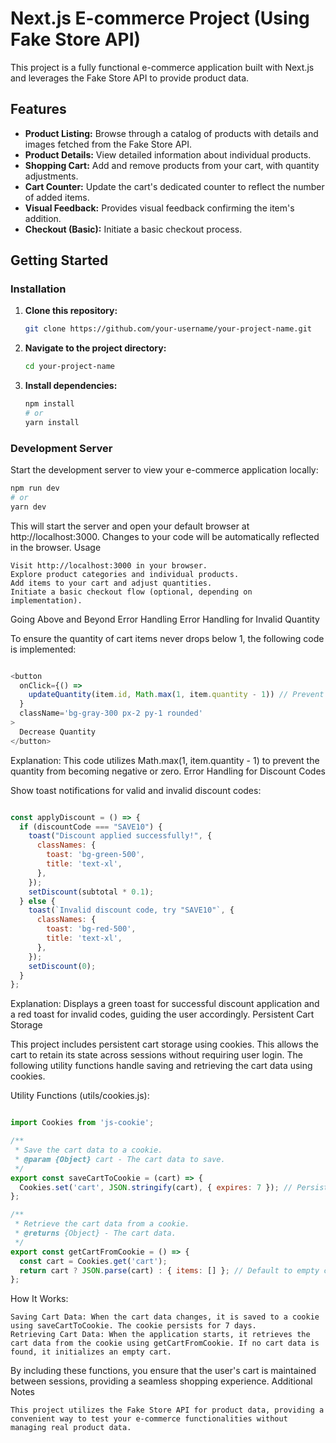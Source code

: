 

# Next.js E-commerce Project (Using Fake Store API)

This project is a fully functional e-commerce application built with Next.js and leverages the Fake Store API to provide product data.

## Features

- **Product Listing:** Browse through a catalog of products with details and images fetched from the Fake Store API.
- **Product Details:** View detailed information about individual products.
- **Shopping Cart:** Add and remove products from your cart, with quantity adjustments.
- **Cart Counter:** Update the cart's dedicated counter to reflect the number of added items.
- **Visual Feedback:** Provides visual feedback confirming the item's addition.
- **Checkout (Basic):** Initiate a basic checkout process.

## Getting Started

### Installation

1. **Clone this repository:**

    ```bash
    git clone https://github.com/your-username/your-project-name.git
    ```

2. **Navigate to the project directory:**

    ```bash
    cd your-project-name
    ```

3. **Install dependencies:**

    ```bash
    npm install
    # or
    yarn install
    ```

### Development Server

Start the development server to view your e-commerce application locally:

```bash
npm run dev
# or
yarn dev 
```

This will start the server and open your default browser at http://localhost:3000. Changes to your code will be automatically reflected in the browser.
Usage

    Visit http://localhost:3000 in your browser.
    Explore product categories and individual products.
    Add items to your cart and adjust quantities.
    Initiate a basic checkout flow (optional, depending on implementation).
    


Going Above and Beyond
Error Handling
Error Handling for Invalid Quantity

To ensure the quantity of cart items never drops below 1, the following code is implemented:

```javascript

<button
  onClick={() =>
    updateQuantity(item.id, Math.max(1, item.quantity - 1)) // Prevent quantity from going below 1
  }
  className='bg-gray-300 px-2 py-1 rounded'
>
  Decrease Quantity
</button>
```

Explanation: This code utilizes Math.max(1, item.quantity - 1) to prevent the quantity from becoming negative or zero.
Error Handling for Discount Codes

Show toast notifications for valid and invalid discount codes:

```javascript

const applyDiscount = () => {
  if (discountCode === "SAVE10") {
    toast("Discount applied successfully!", {
      classNames: {
        toast: 'bg-green-500',
        title: 'text-xl',
      },
    });
    setDiscount(subtotal * 0.1);
  } else {
    toast(`Invalid discount code, try "SAVE10"`, {
      classNames: {
        toast: 'bg-red-500',
        title: 'text-xl',
      },
    });
    setDiscount(0);
  }
};
```

Explanation: Displays a green toast for successful discount application and a red toast for invalid codes, guiding the user accordingly.
Persistent Cart Storage

This project includes persistent cart storage using cookies. This allows the cart to retain its state across sessions without requiring user login. The following utility functions handle saving and retrieving the cart data using cookies.

Utility Functions (utils/cookies.js):

```javascript

import Cookies from 'js-cookie';

/**
 * Save the cart data to a cookie.
 * @param {Object} cart - The cart data to save.
 */
export const saveCartToCookie = (cart) => {
  Cookies.set('cart', JSON.stringify(cart), { expires: 7 }); // Persist for 7 days
};

/**
 * Retrieve the cart data from a cookie.
 * @returns {Object} - The cart data.
 */
export const getCartFromCookie = () => {
  const cart = Cookies.get('cart');
  return cart ? JSON.parse(cart) : { items: [] }; // Default to empty cart
};
```
How It Works:

    Saving Cart Data: When the cart data changes, it is saved to a cookie using saveCartToCookie. The cookie persists for 7 days.
    Retrieving Cart Data: When the application starts, it retrieves the cart data from the cookie using getCartFromCookie. If no cart data is found, it initializes an empty cart.

By including these functions, you ensure that the user's cart is maintained between sessions, providing a seamless shopping experience.
Additional Notes

    This project utilizes the Fake Store API for product data, providing a convenient way to test your e-commerce functionalities without managing real product data.
